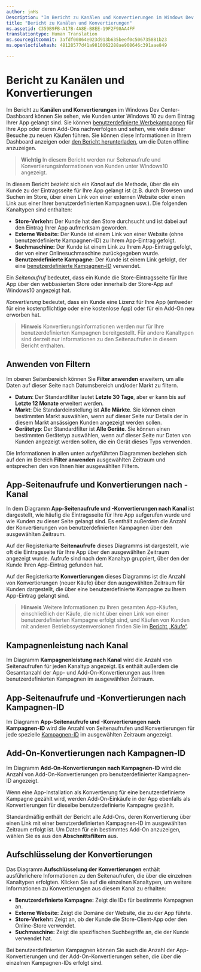```yaml
---
author: jnHs
Description: "Im Bericht zu Kanälen und Konvertierungen im Windows Dev Center-Dashboard können Sie sehen, wie Kunden unter Windows 10 zu dem Eintrag Ihrer App gelangt sind."
title: "Bericht zu Kanälen und Konvertierungen"
ms.assetid: C359B9FB-A17B-4A8E-B8EE-19F2F98AA4FF
translationtype: Human Translation
ms.sourcegitcommit: 3afdf00864e023d913b635beef0c506735881b23
ms.openlocfilehash: 48128577d41a9810062288ae908646c391aae849

---
```


# Bericht zu Kanälen und Konvertierungen


Im Bericht zu **Kanälen und Konvertierungen** im Windows Dev Center-Dashboard können Sie sehen, wie Kunden unter Windows 10 zu dem Eintrag Ihrer App gelangt sind. Sie können [benutzerdefinierte Werbekampagnen](create-a-custom-app-promotion-campaign.md) für Ihre App oder deren Add-Ons nachverfolgen und sehen, wie viele dieser Besuche zu neuen Käufen führen. Sie können diese Informationen in Ihrem Dashboard anzeigen oder [den Bericht herunterladen](download-analytic-reports.md), um die Daten offline anzuzeigen.

> **Wichtig**  In diesem Bericht werden nur Seitenaufrufe und Konvertierungsinformationen von Kunden unter Windows10 angezeigt.

 

In diesem Bericht bezieht sich ein *Kanal* auf die Methode, über die ein Kunde zu der Eintragsseite für Ihre App gelangt ist (z.B. durch Browsen und Suchen im Store, über einen Link von einer externen Website oder einen Link aus einer Ihrer benutzerdefinierten Kampagnen usw.). Die folgenden Kanaltypen sind enthalten:

-   **Store-Verkehr:** Der Kunde hat den Store durchsucht und ist dabei auf den Eintrag Ihrer App aufmerksam geworden.
-   **Externe Website:** Der Kunde ist einem Link von einer Website (ohne benutzerdefinierte Kampagnen-ID) zu Ihrem App-Eintrag gefolgt.
-   **Suchmaschine:** Der Kunde ist einem Link zu Ihrem App-Eintrag gefolgt, der von einer Onlinesuchmaschine zurückgegeben wurde.
-   **Benutzerdefinierte Kampagne:** Der Kunde ist einem Link gefolgt, der eine [benutzerdefinierte Kampagnen-ID](create-a-custom-app-promotion-campaign.md) verwendet.

Ein *Seitenaufruf* bedeutet, dass ein Kunde die Store-Eintragsseite für Ihre App über den webbasierten Store oder innerhalb der Store-App auf Windows10 angezeigt hat.

*Konvertierung* bedeutet, dass ein Kunde eine Lizenz für Ihre App (entweder für eine kostenpflichtige oder eine kostenlose App) oder für ein Add-On neu erworben hat.

> **Hinweis**  Konvertierungsinformationen werden nur für Ihre benutzerdefinierten Kampagnen bereitgestellt. Für andere Kanaltypen sind derzeit nur Informationen zu den Seitenaufrufen in diesem Bericht enthalten.

 

## Anwenden von Filtern


Im oberen Seitenbereich können Sie **Filter anwenden** erweitern, um alle Daten auf dieser Seite nach Datumsbereich und/oder Markt zu filtern.

-   **Datum**: Der Standardfilter lautet **Letzte 30 Tage**, aber er kann bis auf **Letzte 12 Monate** erweitert werden.
-   **Markt**: Die Standardeinstellung ist **Alle Märkte**. Sie können einen bestimmten Markt auswählen, wenn auf dieser Seite nur Details der in diesem Markt ansässigen Kunden angezeigt werden sollen.
-   **Gerätetyp**: Der Standardfilter ist **Alle Geräte**. Sie können einen bestimmten Gerätetyp auswählen, wenn auf dieser Seite nur Daten von Kunden angezeigt werden sollen, die ein Gerät dieses Typs verwenden.

Die Informationen in allen unten aufgeführten Diagrammen beziehen sich auf den im Bereich **Filter anwenden** ausgewählten Zeitraum und entsprechen den von Ihnen hier ausgewählten Filtern.

## App-Seitenaufrufe und Konvertierungen nach -Kanal


In dem Diagramm **App-Seitenaufrufe und -Konvertierungen nach Kanal** ist dargestellt, wie häufig die Eintragsseite für Ihre App aufgerufen wurde und wie Kunden zu dieser Seite gelangt sind. Es enthält außerdem die Anzahl der Konvertierungen von benutzerdefinierten Kampagnen über den ausgewählten Zeitraum.

Auf der Registerkarte **Seitenaufrufe** dieses Diagramms ist dargestellt, wie oft die Eintragsseite für Ihre App über den ausgewählten Zeitraum angezeigt wurde. Aufrufe sind nach dem Kanaltyp gruppiert, über den der Kunde Ihren App-Eintrag gefunden hat.

Auf der Registerkarte **Konvertierungen** dieses Diagramms ist die Anzahl von Konvertierungen (neuer Käufe) über den ausgewählten Zeitraum für Kunden dargestellt, die über eine benutzerdefinierte Kampagne zu Ihrem App-Eintrag gelangt sind.

> **Hinweis**  Weitere Informationen zu Ihren gesamten App-Käufen, einschließlich der Käufe, die nicht über einen Link von einer benutzerdefinierten Kampagne erfolgt sind, und Käufen von Kunden mit anderen Betriebssystemversionen finden Sie im [Bericht „Käufe“](acquisitions-report.md).

 

## Kampagnenleistung nach Kanal


Im Diagramm **Kampagnenleistung nach Kanal** wird die Anzahl von Seitenaufrufen für jeden Kanaltyp angezeigt. Es enthält außerdem die Gesamtanzahl der App- und Add-On-Konvertierungen aus Ihren benutzerdefinierten Kampagnen im ausgewählten Zeitraum.

## App-Seitenaufrufe und -Konvertierungen nach Kampagnen-ID


Im Diagramm **App-Seitenaufrufe und -Konvertierungen nach Kampagnen-ID** wird die Anzahl von Seitenaufrufen und Konvertierungen für jede spezielle [Kampagnen-ID](create-a-custom-app-promotion-campaign.md) im ausgewählten Zeitraum angezeigt.

##  Add-On-Konvertierungen nach Kampagnen-ID


Im Diagramm **Add-On-Konvertierungen nach Kampagnen-ID** wird die Anzahl von Add-On-Konvertierungen pro benutzerdefinierter Kampagnen-ID angezeigt.

Wenn eine App-Installation als Konvertierung für eine benutzerdefinierte Kampagne gezählt wird, werden Add-On-Einkäufe in der App ebenfalls als Konvertierungen für dieselbe benutzerdefinierte Kampagne gezählt.

Standardmäßig enthält der Bericht alle Add-Ons, deren Konvertierung über einen Link mit einer benutzerdefinierten Kampagnen-ID im ausgewählten Zeitraum erfolgt ist. Um Daten für ein bestimmtes Add-On anzuzeigen, wählen Sie es aus den **Abschnittsfiltern** aus.

## Aufschlüsselung der Konvertierungen


Das Diagramm **Aufschlüsselung der Konvertierungen** enthält ausführlichere Informationen zu den Seitenaufrufen, die über die einzelnen Kanaltypen erfolgten. Klicken Sie auf die einzelnen Kanaltypen, um weitere Informationen zu Konvertierungen aus diesem Kanal zu erhalten:

-   **Benutzerdefinierte Kampagne:** Zeigt die IDs für bestimmte Kampagnen an.
-   **Externe Website:** Zeigt die Domäne der Website, die zu der App führte.
-   **Store-Verkehr:** Zeigt an, ob der Kunde die Store-Client-App oder den Online-Store verwendet.
-   **Suchmaschine:** Zeigt die spezifischen Suchbegriffe an, die der Kunde verwendet hat.

Bei benutzerdefinierten Kampagnen können Sie auch die Anzahl der App-Konvertierungen und der Add-On-Konvertierungen sehen, die über die einzelnen Kampagnen-IDs erfolgt sind.

 

 







<!--HONumber=Aug16_HO3-->


